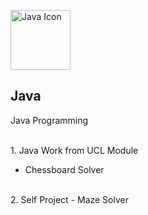 <p align="left">
  <a href="http://github.com/jfdsr">
    <img src="https://cdn.iconscout.com/icon/free/png-256/java-23-225999.png" alt="Java Icon" width="96" height="96">
  </a>
  <h2 align="left">Java</h2>
  <p align="left">Java Programming</p>
  <br>1. Java Work from UCL Module
  <ul>
    <li>Chessboard Solver</li>
  </ul>
  <br>2. Self Project - Maze Solver
</p>
